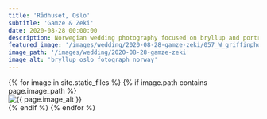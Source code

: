 ```yaml
---
title: 'Rådhuset, Oslo'
subtitle: 'Gamze & Zeki'
date: 2020-08-28 00:00:00
description: Norwegian wedding photography focused on bryllup and portrait photography. 
featured_image: '/images/wedding/2020-08-28-gamze-zeki/057_W_griffinphotography_oslo_norway_bryllup_wedding_rådhuset_20200828.jpg'
image_path: '/images/wedding/2020-08-28-gamze-zeki'
image_alt: 'bryllup oslo fotograph norway'
---
```


<!-- > “Cherry blossoms, the symbolic flower of the spring.” -->

<!-- DO NOT EDIT BELOW -->
<div class="image-wrap" >
{% for image in site.static_files %}
    {% if image.path contains page.image_path %}
        <div class="image-wrap" >
        <img src="{{ site.baseurl }}{{ image.path }}" alt="{{ page.image_alt }}" />
        </div>
    {% endif %}
{% endfor %}
